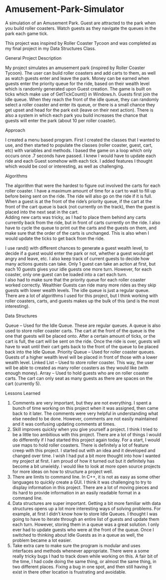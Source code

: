 # Amusement-Park-Simulator
A simulation of an Amusement Park. Guest are attracted to the park when you build roller coasters. Watch guests as they navigate the queues in the park each game tick.

This project was inspired by Roller Coaster Tycoon and was completed as my final project in my Data Structures Class.

General Project Description

My project simulates an amusement park (inspired by Roller Coaster Tycoon).  The user can build roller coasters and add carts to them, as well as watch guests enter and leave the park.  Money can be earned when guests enter the priority queue for the ride, based on their wealth level which is randomly generated upon Guest creation. 
The game is built on ticks which make use of GetTickCount() in Windows.h.  Guests first join the idle queue.  When they reach the front of the idle queue, they can randomly select a roller coaster and enter its queue, or there is a small chance they get upset and head for the park exit (leave on their next action).
There is also a system in which each park you build increases the chance that guests will enter the park (about 10 per roller coaster).  

Approach

I created a menu based program.  First I created the classes that I wanted to use, and then started to populate the classes (roller coaster, guest, cart, etc) with variables and methods.
I based the game on a loop which only occurs once .7 seconds have passed.  I knew I would have to update each ride and each Guest somehow with each tick.  I added features I thought which would be cool or interesting, as well as challenging.


Algorithms

The algorithm that were the hardest to figure out involved the carts for each roller coaster.  I have a maximum amount of time for a cart to wait to fill up before being sent on the ride.  The ride will also go on the ride if it is full.  When a guest is at the front of the ride’s priority queue, if the cart at the front of the cart queue is back (not currently on the track), then the guest is placed into the next seat in the cart.  
Adding new carts was tricky, as I had to place them behind any carts currently back from the ride, but in front of carts currently on the ride.  I also have to cycle the queue to print out the carts and the guests on them, and make sure that the order of the carts is unchanged.  This is also when I would update the ticks to get back from the ride.


I use rand() with different chances to generate a guest wealth level, to decide if a guest would enter the park or not, whether a guest would get angry and leave, etc.  I also keep track of current guests to decide how many actions guests can take.  Only 1 guest can take an action at first, but each 10 guests gives your idle guests one more turn.  However, for each coaster, only one guest can be loaded into a cart each turn.  
I also had to make sure that the priority queue for each roller coaster worked correctly.  Wealthier Guests can ride many more rides as they skip guests with lower wealth levels.  The idle queue is just a regular queue.
There are a lot of algorithms I used for this project, but I think working with roller coasters, carts, and guests makes up the bulk of this (and is the most interesting).


Data Structures
	
Queue – Used for the Idle Queue.  These are regular queues.
A queue is also used to store roller coaster carts.  The cart at the front of the queue is the one that guests will be placed onto.  After a certain amount of ticks, or the cart is full, the cart will be sent on the ride.  Once the ride is over, guests will have to wait until their cart gets back to the front of the queue to be placed back into the Idle Queue.
Priority Queue – Used for roller coaster queues.  Guests of a higher wealth level will be placed in 
front of those with a lower wealth level.
Linked List – Used to store roller coaster.  This way, the user will be able to created as many 
roller coasters as they would like (with enough money).
Array – Used to hold guests who are on roller coaster carts.  The cart can only seat as many 
guests as there are spaces on the cart (currently 5).

Lessons Learned

1. Comments are very important, but they are not everything.  I spent a bunch of time working on this project when it was assigned, then came back to it later.  The comments were very helpful in understanding what else needed to be done.  However, comments are not easily maintained and it was confusing updating comments at times.
2. Skill improves quickly when you give yourself a project.  I think I tried to be a little too ambitious with this project.  There are a lot of things I would do differently if I had started this project again today.  For a start, I would use maps to hold roller coasters.  There is definitely a lot of feature creep with this project.  I started out with an idea and it developed and changed over time.  I wish I had put a bit more thought into how I wanted my project at first.  I am proud of how it turned out but it definitely has become a bit unwieldy.  I would like to look at more open source projects for more ideas on how to structure a project well.
3. There are limits to command line.  In C++, it is not as easy as some other languages to quickly create a GUI.  I think it was challenging to try to display information in this project.  There are a lot of moving pieces and its hard to provide information in an easily readable format in a command line.
4. Data structures are super important.  Getting a bit more familiar with data structures opens up a lot more interesting ways of solving problems.  For example, at first I didn’t know how to store Idle Queues.  I thought I was going to have to iterate through an entire list of guests and update them each turn.  However, storing them in a queue was a great solution.  I only ever had to update guests who were at the front of the queue.  Once I switched to thinking about Idle Guests as in a queue as well, the problem became a lot easier.
5. Take extra care to make sure the program is modular and uses interfaces and methods whenever appropriate.  There were a some really tricky bugs I had to track down while working on this.  A fair bit of the time, I had code doing the same thing, or almost the same thing, in two different places.  Fixing a bug in one spot, and then still having it exist in there other location is frustrating and avoidable.  

